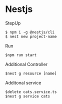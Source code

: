 # Nestjs

StepUp

    $ npm i -g @nestjs/cli
    $ nest new project-name

Run

    $npm run start

Additional Controller

    $nest g resource [name]

Additonal service

    $delete cats.service.ts
    $nest g service cats